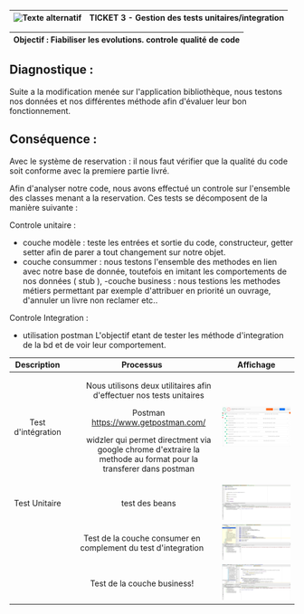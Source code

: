 |![Texte alternatif](images/feature3/imageiconea.jpg)|__TICKET 3 - Gestion des tests unitaires/integration__
|:-------------------:|:-------------------:|

 |Objectif : Fiabiliser les evolutions. controle qualité de code|
 | :------------: |
  

Diagnostique :
-------------------

Suite a la modification menée sur l'application bibliothèque, nous testons nos données et nos différentes méthode afin d'évaluer 
leur bon fonctionnement.


Conséquence :
-------------------

Avec le système de reservation  : il nous faut vérifier que la qualité du code soit conforme avec la premiere partie livré.


Afin d'analyser notre code, 
nous avons effectué un controle sur l'ensemble des classes menant a la reservation.
Ces tests se décomposent de la manière suivante : 

Controle unitaire : 
- couche modèle : teste les entrées et sortie du code, constructeur, getter setter afin de parer a tout changement sur notre objet.
- couche consummer : nous testons l'ensemble des methodes en lien avec notre base de donnée, toutefois en imitant les comportements de nos données ( stub ),
-couche business : nous testions les methodes métiers permettant par exemple d'attribuer en priorité un ouvrage, d'annuler un livre non reclamer etc.. 


Controle Integration :
- utilisation postman 
L'objectif etant de tester les méthode d'integration de la bd et de voir leur comportement.



| Description         |     Processus  |       Affichage |
| :------------: | :-------------: | :-------------: |
|Test d'intégration |   <ul>Nous utilisons deux utilitaires afin d'effectuer nos tests unitaires </ul><ul>Postman https://www.getpostman.com/</ul> <ul>widzler qui permet directment via google chrome d'extraire la methode au format pour la transferer dans postman</ul>   |        ![Texte alternatif](images/feature3/postman.png) |
| Test Unitaire    |   <ul>test des beans </ul> |      ![Texte alternatif](images/feature3/bean.png) |
|      |    Test de la couche consumer en complement du test d'integration  |![Texte alternatif](images/feature3/consumer.png)|
|      |    Test de la couche business! |![Texte alternatif](images/feature3/business.png)|






  
  
  


